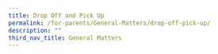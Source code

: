 ```yaml
---
title: Drop Off and Pick Up
permalink: /for-parents/General-Matters/drop-off-pick-up/
description: ""
third_nav_title: General Matters
---
```

